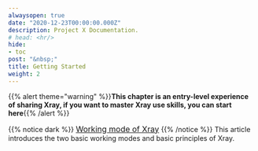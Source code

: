 ```yaml
---
alwaysopen: true
date: "2020-12-23T00:00:00.000Z"
description: Project X Documentation.
# head: <hr/>
hide:
- toc
post: "&nbsp;"
title: Getting Started
weight: 2
---
```

{{% alert theme="warning" %}}**This chapter is an entry-level experience of sharing Xray, if you want to master Xray use skills, you can start here**{{% /alert %}}
<br>

{{% notice dark %}}
<font size=3>[Working mode of Xray](./work)</font>
{{% /notice %}}
This article introduces the two basic working modes and basic principles of Xray.
